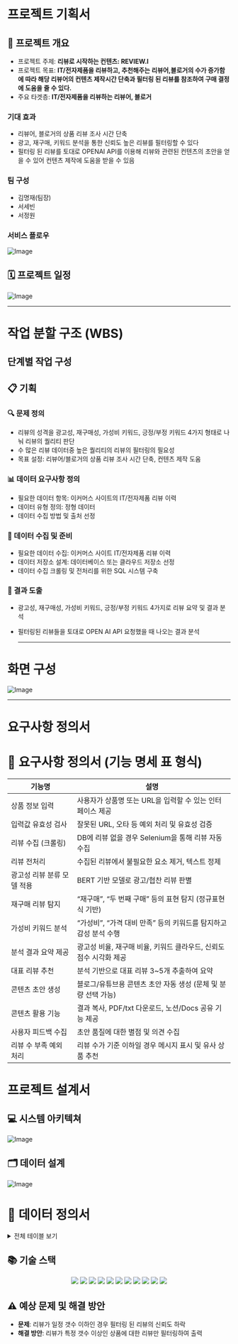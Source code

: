 # 프로젝트 기획서

## 📌 프로젝트 개요
- 프로젝트 주제: **리뷰로 시작하는 컨텐츠: REVIEW.I**
- 프로젝트 목표: **IT/전자제품을 리뷰하고, 추천해주는 리뷰어,블로거의 수가 증가함에 따라 해당 리뷰어의 컨텐츠 제작시간 단축과 필터링 된 리뷰를 참조하여 구매 결정에 도움을 줄 수 있다.**
- 주요 타겟층: **IT/전자제품을 리뷰하는 리뷰어, 블로거**

### 기대 효과
- 리뷰어, 블로거의 상품 리뷰 조사 시간 단축
- 광고, 재구매, 키워드 분석을 통한 신뢰도 높은 리뷰를 필터링할 수 있다
- 필터링 된 리뷰를 토대로 OPENAI API를 이용해 리뷰와 관련된 컨텐츠의 초안을 얻을 수 있어 컨텐츠 제작에 도움을 받을 수 있음

### 팀 구성
- 김명재(팀장)
- 서세빈
- 서정원

### 서비스 플로우
![Image](https://github.com/user-attachments/assets/7b41eeed-68a3-4ffc-9aad-b6fee595bc5c)

## 🗓️ 프로젝트 일정
![Image](https://github.com/user-attachments/assets/7ad77921-0720-43cd-a4c5-06e3a916e9ed)

  ------------------------------

# 작업 분할 구조 (WBS)

## 단계별 작업 구성

## 📋 기획 
### 🔍 문제 정의
- 리뷰의 성격을 광고성, 재구매성, 가성비 키워드, 긍정/부정 키워드 4가지 형태로 나눠 리뷰의 퀄리티 판단
- 수 많은 리뷰 데이터중 높은 퀄리티의 리뷰의 필터링의 필요성
- 목표 설정: 리뷰어/블로거의 상품 리뷰 조사 시간 단축, 컨텐츠 제작 도움

### 📊 데이터 요구사항 정의 
- 필요한 데이터 항목: 이커머스 사이트의 IT/전자제품 리뷰 이력
- 데이터 유형 정의: 정형 데이터
- 데이터 수집 방법 및 출처 선정

### 💾 데이터 수집 및 준비
- 필요한 데이터 수집: 이커머스 사이트 IT/전자제품 리뷰 이력
- 데이터 저장소 설계: 데이터베이스 또는 클라우드 저장소 선정
- 데이터 수집 크롤링 및 전처리를 위한 SQL 시스템 구축

### 📑 결과 도출
- 광고성, 재구매성, 가성비 키워드, 긍정/부정 키워드 4가지로 리뷰 요약 및 결과 분석
- 필터링된 리뷰들을 토대로 OPEN AI API 요청했을 때 나오는 결과 분석

  ------------------------------

# 화면 구성
![Image](https://github.com/user-attachments/assets/15efdb4b-81e0-4726-ad98-b97c44baa7f1)

  ------------------------------

# 요구사항 정의서
# 📌 요구사항 정의서 (기능 명세 표 형식)

| 기능명                      | 설명                                                                 |
|---------------------------|----------------------------------------------------------------------|
| 상품 정보 입력             | 사용자가 상품명 또는 URL을 입력할 수 있는 인터페이스 제공              |
| 입력값 유효성 검사         | 잘못된 URL, 오타 등 예외 처리 및 유효성 검증                          |
| 리뷰 수집 (크롤링)         | DB에 리뷰 없을 경우 Selenium을 통해 리뷰 자동 수집                    |
| 리뷰 전처리                | 수집된 리뷰에서 불필요한 요소 제거, 텍스트 정제                       |
| 광고성 리뷰 분류 모델 적용 | BERT 기반 모델로 광고/협찬 리뷰 판별                                 |
| 재구매 리뷰 탐지           | “재구매”, “두 번째 구매” 등의 표현 탐지 (정규표현식 기반)              |
| 가성비 키워드 분석         | “가성비”, “가격 대비 만족” 등의 키워드를 탐지하고 감성 분석 수행       |
| 분석 결과 요약 제공        | 광고성 비율, 재구매 비율, 키워드 클라우드, 신뢰도 점수 시각화 제공      |
| 대표 리뷰 추천             | 분석 기반으로 대표 리뷰 3~5개 추출하여 요약                          |
| 콘텐츠 초안 생성           | 블로그/유튜브용 콘텐츠 초안 자동 생성 (문체 및 분량 선택 가능)         |
| 콘텐츠 활용 기능           | 결과 복사, PDF/txt 다운로드, 노션/Docs 공유 기능 제공                 |
| 사용자 피드백 수집         | 초안 품질에 대한 별점 및 의견 수집                                    |
| 리뷰 수 부족 예외 처리     | 리뷰 수가 기준 이하일 경우 메시지 표시 및 유사 상품 추천               |


# 프로젝트 설계서

## 💻 시스템 아키텍쳐
![Image](https://github.com/user-attachments/assets/f91c64df-895a-487a-aa61-f442dca7d3a6)

## 🗂️ 데이터 설계
![Image](https://github.com/user-attachments/assets/c8b5cf78-d7df-4fc3-bb66-015d0b6a8f76)

# 📘 데이터 정의서
<details>
<summary> 전체 테이블 보기</summary>

<br/>

<details>
<summary>📦 테이블 1: category (카테고리)</summary>

### 테이블 정보

| 항목        | 설명                          |
|-------------|-------------------------------|
| 테이블 명   | category                         |
| 설명        | 상품의 카테고리를 분류 테이블  |
| 비고        | -                             |

### 컬럼 정의

| 컬럼명     | 데이터 타입 | 길이 | PK | NN | FK | 기본값           | 설명           |
|------------|-------------|------|----|----|----|------------------|----------------|
| id         | INT         | -    | O  | O  | O   | AUTO_INCREMENT   | 카테고리 ID       |
| name   | VARCHAR     | 100   |    | O  |    |                  | 카테고리 명    |

</details>

---

<details>
<summary>📦 테이블 1: Product (상품)</summary>

### 테이블 정보

| 항목        | 설명                     |
|-------------|--------------------------|
| 테이블 명   | Product                  |
| 설명        | 상품 정보를 저장하는 테이블 |
| 비고        | 카테고리와 외래키로 연결됨 |

### 컬럼 정의

| 컬럼명        | 데이터 타입 | 길이 | PK | NN | FK | 기본값           | 설명                       |
|----------------|-------------|------|----|----|----|------------------|----------------------------|
| id             | INT         | -    | O  | O  |    | AUTO_INCREMENT   | 상품 ID (기본키)           |
| name           | VARCHAR     | 255  |    | O  |    |                  | 상품명                     |
| brand          | VARCHAR     | 100  |    |    |    |                  | 브랜드명                   |
| model_number   | VARCHAR     | 100  |    |    |    |                  | 모델 번호                  |
| release_date   | DATE        | -    |    |    |    |                  | 출시일                     |
| category_id    | INT         | -    |    |    | O  |                  | 카테고리 ID (외래키)       |
| created_at     | TIMESTAMP   | -    |    |    |    | CURRENT_TIMESTAMP| 생성일시                   |

</details>

---

<details>
<summary>📦 테이블 2: Review (리뷰)</summary>

### 테이블 정보

| 항목        | 설명                       |
|-------------|----------------------------|
| 테이블 명   | Review                     |
| 설명        | 사용자 리뷰 정보를 저장     |
| 비고        | 상품과 외래키로 연결됨      |

### 컬럼 정의

| 컬럼명       | 데이터 타입 | 길이 | PK | NN | FK | 기본값           | 설명                    |
|--------------|-------------|------|----|----|----|------------------|-------------------------|
| id           | INT         | -    | O  | O  |    | AUTO_INCREMENT   | 리뷰 ID (기본키)        |
| product_id   | INT         | -    |    | O  | O  |                  | 연결된 상품 ID (외래키) |
| reviewer_id  | VARCHAR     | 100  |    |    |    |                  | 리뷰 작성자 ID           |
| source_url   | TEXT        | -    |    |    |    |                  | 리뷰 원문 URL            |
| content_raw  | TEXT        | -    |    |    |    |                  | 원문 텍스트              |
| rating       | DECIMAL     | 2,1  |    |    |    |                  | 리뷰 평점                |
| review_date  | DATE        | -    |    |    |    |                  | 리뷰 작성일              |

</details>

---

<details>
<summary>📦 테이블 3: Review_repurchase_analysis (재구매 분석)</summary>

### 테이블 정보

| 항목        | 설명                         |
|-------------|------------------------------|
| 테이블 명   | Review_repurchase_analysis   |
| 설명        | 리뷰에서 재구매 언급 분석     |

### 컬럼 정의

| 컬럼명              | 데이터 타입 | 길이 | PK | NN | FK | 기본값         | 설명                        |
|---------------------|-------------|------|----|----|----|----------------|-----------------------------|
| id                  | INT         | -    | O  | O  |    | AUTO_INCREMENT | 고유 ID                     |
| review_id           | INT         | -    |    | O  | O  |                | 연결된 리뷰 ID (외래키)     |
| mentions_repurchase | BOOLEAN     | -    |    |    |    |                | 재구매 언급 여부             |
| repurchase_score    | FLOAT       | -    |    |    |    |                | 재구매 점수                 |
| repurchase_phrases  | TEXT        | -    |    |    |    |                | 재구매 관련 구문             |

</details>

---

<details>
<summary>📦 테이블 4: Review_sentiment_keywords (감성 키워드 분석)</summary>

### 테이블 정보

| 항목        | 설명                       |
|-------------|----------------------------|
| 테이블 명   | Review_sentiment_keywords |
| 설명        | 긍정/부정 키워드 및 감성 점수 분석 |

### 컬럼 정의

| 컬럼명               | 데이터 타입 | 길이 | PK | NN | FK | 기본값         | 설명                      |
|----------------------|-------------|------|----|----|----|----------------|---------------------------|
| id                   | INT         | -    | O  | O  |    | AUTO_INCREMENT | 고유 ID                   |
| review_id            | INT         | -    |    | O  | O  |                | 연결된 리뷰 ID (외래키)   |
| positive_keywords    | TEXT        | -    |    |    |    |                | 긍정 키워드                |
| negative_keywords    | TEXT        | -    |    |    |    |                | 부정 키워드                |
| sentiment_balance_score | FLOAT    | -    |    |    |    |                | 감성 균형 점수             |

</details>

---

<details>
<summary>📦 테이블 5: Review_value_keywords (가성비 분석)</summary>

### 테이블 정보

| 항목        | 설명                         |
|-------------|------------------------------|
| 테이블 명   | Review_value_keywords        |
| 설명        | 가격/기능 키워드와 가성비 분석 |

### 컬럼 정의

| 컬럼명             | 데이터 타입 | 길이 | PK | NN | FK | 기본값         | 설명                     |
|--------------------|-------------|------|----|----|----|----------------|--------------------------|
| id                 | INT         | -    | O  | O  |    | AUTO_INCREMENT | 고유 ID                  |
| review_id          | INT         | -    |    | O  | O  |                | 연결된 리뷰 ID (외래키)  |
| price_keywords     | TEXT        | -    |    |    |    |                | 가격 관련 키워드          |
| feature_keywords   | TEXT        | -    |    |    |    |                | 기능 관련 키워드          |
| value_for_money_score | FLOAT    | -    |    |    |    |                | 가성비 점수               |

</details>

---

<details>
<summary>📦 테이블 6: Review_ad_analysis (광고성 여부 분석)</summary>

### 테이블 정보

| 항목        | 설명                        |
|-------------|-----------------------------|
| 테이블 명   | Review_ad_analysis          |
| 설명        | 리뷰 광고성 여부 분석        |

### 컬럼 정의

| 컬럼명             | 데이터 타입 | 길이 | PK | NN | FK | 기본값         | 설명                      |
|--------------------|-------------|------|----|----|----|----------------|---------------------------|
| id                 | INT         | -    | O  | O  |    | AUTO_INCREMENT | 고유 ID                   |
| review_id          | INT         | -    |    | O  | O  |                | 연결된 리뷰 ID (외래키)   |
| is_ad              | BOOLEAN     | -    |    |    |    |                | 광고 여부                 |
| ad_suspicion_score | FLOAT       | -    |    |    |    |                | 광고 의심 점수             |
| evidence_phrases   | TEXT        | -    |    |    |    |                | 광고 근거 구문             |

</details>

---

<details>
<summary>📦 테이블 7: generated_drafts (OpenAI 초안 생성)</summary>

### 테이블 정보

| 항목        | 설명                          |
|-------------|-------------------------------|
| 테이블 명   | generated_drafts              |
| 설명        | 리뷰 기반 생성된 초안 저장 테이블 |

### 컬럼 정의

| 컬럼명       | 데이터 타입 | 길이 | PK | NN | FK | 기본값              | 설명                            |
|--------------|-------------|------|----|----|----|---------------------|---------------------------------|
| id           | INT         | -    | O  | O  |    | AUTO_INCREMENT      | 고유 ID                         |
| review_id    | INT         | -    |    | O  | O  |                     | 연결된 리뷰 ID (외래키)         |
| source_url   | TEXT        | -    |    |    |    |                     | 리뷰 원문 URL                   |
| content_draft| TEXT        | -    |    |    |    |                     | 생성된 초안 텍스트              |
| model_used   | VARCHAR     | 20   |    |    |    |                     | 사용된 OpenAI 모델              |
| is_saved     | BOOLEAN     | -    |    |    |    | FALSE               | 사용자가 저장했는지 여부        |
| created_at   | TIMESTAMP   | -    |    |    |    |

</details>

</details>


## 📚 기술 스택

<div align=center>
    <img src="https://img.shields.io/badge/python-3670A0?style=for-the-badge&logo=python&logoColor=ffdd54">
    <img src="https://img.shields.io/badge/mysql-4479A1.svg?style=for-the-badge&logo=mysql&logoColor=white">
    <img src="https://img.shields.io/badge/flask-%23000.svg?style=for-the-badge&logo=flask&logoColor=white">
    <img src="https://img.shields.io/badge/github-%23121011.svg?style=for-the-badge&logo=github&logoColor=white">
    <img src="https://img.shields.io/badge/openai-412991?style=for-the-badge&logo=openai&logoColor=black">
    <img src="https://img.shields.io/badge/Amazon%20EC2-FF9900?style=for-the-badge&logo=amazonec2&logoColor=black">
    <img src="https://img.shields.io/badge/Amazon%20S3-FF9900?style=for-the-badge&logo=amazons3&logoColor=white">
    <img src="https://img.shields.io/badge/Amazon%20RDS-527FFF?style=for-the-badge&logo=amazonrds&logoColor=black">
    <img src="https://img.shields.io/badge/nginx-%23009639.svg?style=for-the-badge&logo=nginx&logoColor=white">
    <img src="https://img.shields.io/badge/-selenium-%43B02A?style=for-the-badge&logo=selenium&logoColor=white">
    <img src="https://img.shields.io/badge/redis-%23DD0031.svg?style=for-the-badge&logo=redis&logoColor=white">
</div>

## ⚠️ 예상 문제 및 해결 방안
- **문제**: 리뷰가 일정 갯수 이하인 경우 필터링 된 리뷰의 신뢰도 하락
- **해결 방안**: 리뷰가 특정 갯수 이상인 상품에 대한 리뷰만 필터링하여 출력